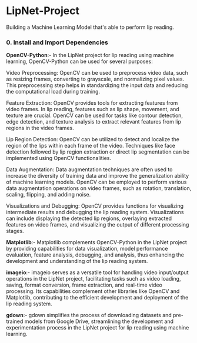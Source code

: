 # LipNet-Project
Building a Machine Learning Model that's able to perform lip reading.

<h3>0. Install and Import Dependencies</h3>

**OpenCV-Python**:- 
  In the LipNet project for lip reading using machine learning, OpenCV-Python can be used for several purposes:

Video Preprocessing: OpenCV can be used to preprocess video data, such as resizing frames, converting to grayscale, and normalizing pixel values. This preprocessing step helps in standardizing the input data and reducing the computational load during training.

Feature Extraction: OpenCV provides tools for extracting features from video frames. In lip reading, features such as lip shape, movement, and texture are crucial. OpenCV can be used for tasks like contour detection, edge detection, and texture analysis to extract relevant features from lip regions in the video frames.

Lip Region Detection: OpenCV can be utilized to detect and localize the region of the lips within each frame of the video. Techniques like face detection followed by lip region extraction or direct lip segmentation can be implemented using OpenCV functionalities.

Data Augmentation: Data augmentation techniques are often used to increase the diversity of training data and improve the generalization ability of machine learning models. OpenCV can be employed to perform various data augmentation operations on video frames, such as rotation, translation, scaling, flipping, and adding noise.

Visualizations and Debugging: OpenCV provides functions for visualizing intermediate results and debugging the lip reading system. Visualizations can include displaying the detected lip regions, overlaying extracted features on video frames, and visualizing the output of different processing stages.

**Matplotlib**:-   Matplotlib complements OpenCV-Python in the LipNet project by providing capabilities for data visualization, model performance evaluation, feature analysis, debugging, and analysis, thus enhancing the development and understanding of the lip reading system.

**imageio**:- imageio serves as a versatile tool for handling video input/output operations in the LipNet project, facilitating tasks such as video loading, saving, format conversion, frame extraction, and real-time video processing. Its capabilities complement other libraries like OpenCV and Matplotlib, contributing to the efficient development and deployment of the lip reading system.

**gdown**:-  gdown simplifies the process of downloading datasets and pre-trained models from Google Drive, streamlining the development and experimentation process in the LipNet project for lip reading using machine learning.

